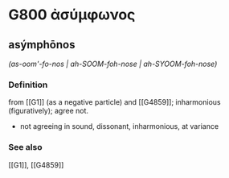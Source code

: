 # G800 ἀσύμφωνος

## asýmphōnos

_(as-oom'-fo-nos | ah-SOOM-foh-nose | ah-SYOOM-foh-nose)_

### Definition

from [[G1]] (as a negative particle) and [[G4859]]; inharmonious (figuratively); agree not.

- not agreeing in sound, dissonant, inharmonious, at variance

### See also

[[G1]], [[G4859]]

